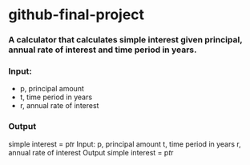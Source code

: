 # github-final-project

### A calculator that calculates simple interest given principal, annual rate of interest and time period in years.
### Input:
- p, principal amount
- t, time period in years
- r, annual rate of interest
### Output
   simple interest = p*t*r
Input:
   p, principal amount
   t, time period in years
   r, annual rate of interest
Output
   simple interest = p*t*r
